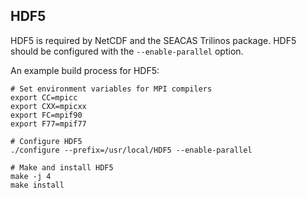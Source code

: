 ## HDF5

HDF5 is required by NetCDF and the SEACAS Trilinos package. HDF5 should be configured with the `--enable-parallel` option.

An example build process for HDF5:

````
# Set environment variables for MPI compilers
export CC=mpicc
export CXX=mpicxx
export FC=mpif90
export F77=mpif77

# Configure HDF5
./configure --prefix=/usr/local/HDF5 --enable-parallel

# Make and install HDF5
make -j 4
make install
````

